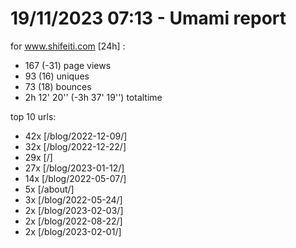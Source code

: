 # 19/11/2023 07:13 - Umami report
for www.shifeiti.com [24h] :

 - 167 (-31) page views
 - 93 (16) uniques
 - 73 (18) bounces
 - 2h 12' 20'' (-3h 37' 19'') totaltime


top 10 urls:
 - 42x [/blog/2022-12-09/]
 - 32x [/blog/2022-12-22/]
 - 29x [/]
 - 27x [/blog/2023-01-12/]
 - 14x [/blog/2022-05-07/]
 - 5x [/about/]
 - 3x [/blog/2022-05-24/]
 - 2x [/blog/2023-02-03/]
 - 2x [/blog/2022-08-22/]
 - 2x [/blog/2023-02-01/]


